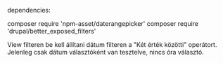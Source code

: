 dependencies:

composer require 'npm-asset/daterangepicker'
composer require 'drupal/better_exposed_filters'

View filteren be kell állítani dátum filteren a "Két érték közötti" operátort.
Jelenleg csak dátum választóként van tesztelve, nincs óra választó.
